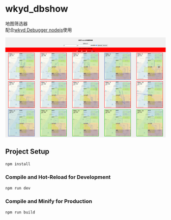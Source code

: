 # wkyd_dbshow
地图筛选器  
配合[wkyd Debugger nodejs](https://github.com/xmexg/wdn)使用

![image](./img/img1.png)

## Project Setup

```sh
npm install
```

### Compile and Hot-Reload for Development

```sh
npm run dev
```

### Compile and Minify for Production

```sh
npm run build
```